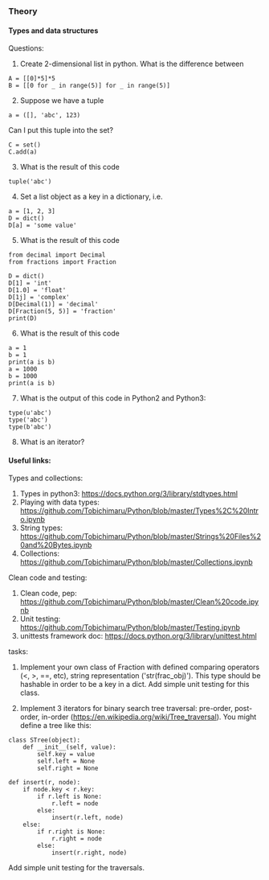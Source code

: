 ### Theory

#### Types and data structures

Questions: 
1. Create 2-dimensional list in python. What is the difference between 
```
A = [[0]*5]*5
B = [[0 for _ in range(5)] for _ in range(5)]
```
2. Suppose we have a tuple
```
a = ([], 'abc', 123)
```
Can I put this tuple into the set? 
```
C = set()
C.add(a)
```
3. What is the result of this code
```
tuple('abc')
```
4. Set a list object as a key in a dictionary, i.e. 
```
a = [1, 2, 3]
D = dict()
D[a] = 'some value'
```
5. What is the result of this code
```
from decimal import Decimal
from fractions import Fraction

D = dict()
D[1] = 'int'
D[1.0] = 'float'
D[1j] = 'complex'
D[Decimal(1)] = 'decimal'
D[Fraction(5, 5)] = 'fraction'
print(D)
```
6. What is the result of this code
```
a = 1
b = 1
print(a is b)
a = 1000
b = 1000
print(a is b)
```
7. What is the output of this code in Python2 and Python3:
```
type(u'abc')
type('abc')
type(b'abc')
```
8. What is an iterator? 

#### Useful links: 

Types and collections:
1. Types in python3: https://docs.python.org/3/library/stdtypes.html
2. Playing with data types: https://github.com/Tobichimaru/Python/blob/master/Types%2C%20Intro.ipynb
3. String types: https://github.com/Tobichimaru/Python/blob/master/Strings%20Files%20and%20Bytes.ipynb
4. Collections: https://github.com/Tobichimaru/Python/blob/master/Collections.ipynb

Clean code and testing:
1. Clean code, pep: https://github.com/Tobichimaru/Python/blob/master/Clean%20code.ipynb
2. Unit testing: https://github.com/Tobichimaru/Python/blob/master/Testing.ipynb
3. unittests framework doc: https://docs.python.org/3/library/unittest.html

tasks:
1. Implement your own class of Fraction with defined comparing operators (<, >, ==, etc), 
string representation ('str(frac_obj)'). This type should be hashable in order to be a key in a dict. 
Add simple unit testing for this class.

2. Implement 3 iterators for binary search tree traversal: pre-order, post-order, in-order (https://en.wikipedia.org/wiki/Tree_traversal). 
You might define a tree like this:
```
class STree(object):
    def __init__(self, value):
        self.key = value
        self.left = None
        self.right = None

def insert(r, node):
    if node.key < r.key:
        if r.left is None:
            r.left = node
        else:
            insert(r.left, node)
    else:
        if r.right is None:
            r.right = node
        else:
            insert(r.right, node)

```
Add simple unit testing for the traversals.

